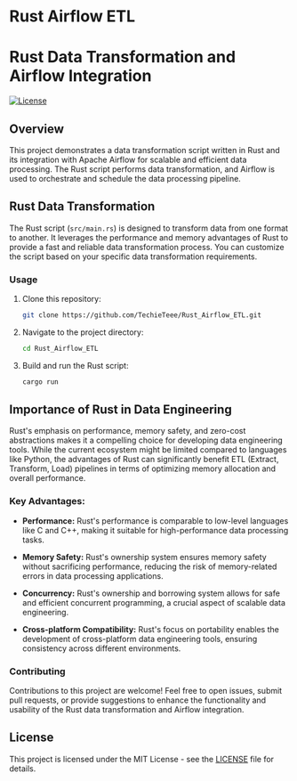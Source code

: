 # Rust Airflow ETL
# Rust Data Transformation and Airflow Integration

[![License](https://img.shields.io/badge/license-MIT-blue.svg)](https://opensource.org/licenses/MIT)

## Overview

This project demonstrates a data transformation script written in Rust and its integration with Apache Airflow for scalable and efficient data processing. The Rust script performs data transformation, and Airflow is used to orchestrate and schedule the data processing pipeline.

## Rust Data Transformation

The Rust script (`src/main.rs`) is designed to transform data from one format to another. It leverages the performance and memory advantages of Rust to provide a fast and reliable data transformation process. You can customize the script based on your specific data transformation requirements.

### Usage

1. Clone this repository:

    ```bash
    git clone https://github.com/TechieTeee/Rust_Airflow_ETL.git
    ```

2. Navigate to the project directory:

    ```bash
    cd Rust_Airflow_ETL
    ```

3. Build and run the Rust script:

    ```bash
    cargo run
    ```

## Importance of Rust in Data Engineering

Rust's emphasis on performance, memory safety, and zero-cost abstractions makes it a compelling choice for developing data engineering tools. While the current ecosystem might be limited compared to languages like Python, the advantages of Rust can significantly benefit ETL (Extract, Transform, Load) pipelines in terms of optimizing memory allocation and overall performance.

### Key Advantages:

- **Performance:** Rust's performance is comparable to low-level languages like C and C++, making it suitable for high-performance data processing tasks.

- **Memory Safety:** Rust's ownership system ensures memory safety without sacrificing performance, reducing the risk of memory-related errors in data processing applications.

- **Concurrency:** Rust's ownership and borrowing system allows for safe and efficient concurrent programming, a crucial aspect of scalable data engineering.

- **Cross-platform Compatibility:** Rust's focus on portability enables the development of cross-platform data engineering tools, ensuring consistency across different environments.

### Contributing

Contributions to this project are welcome! Feel free to open issues, submit pull requests, or provide suggestions to enhance the functionality and usability of the Rust data transformation and Airflow integration.

## License

This project is licensed under the MIT License - see the [LICENSE](LICENSE) file for details.
